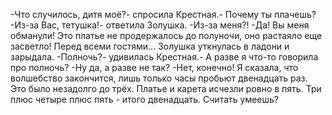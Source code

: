   -Что случилось, дитя моё?- спросила Крестная.- Почему ты плачешь?
-Из-за Вас, тетушка!- ответила Золушка.
-Из-за меня?!
-Да! Вы меня обманули! Это платье не продержалось до полуночи, оно растаяло еще засветло! Перед всеми гостями...
Золушка уткнулась в ладони и зарыдала.
-Полночь?- удивилась Крестная.- А разве я что-то говорила про полночь?
-Ну да, а разве не так?
-Нет, конечно! Я сказала, что волшебство закончится, лишь только часы пробьют двенадцать раз. Это было незадолго до трёх. Платье и карета исчезли ровно в пять. Три плюс четыре плюс пять - итого двенадцать. Считать умеешь?    